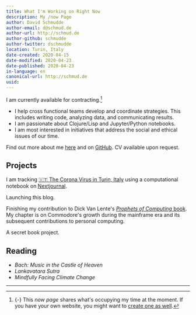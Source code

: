 ```yaml
---
title: What I'm Working on Right Now
description: My /now Page
author: David Schmudde
author-email: d@schmud.de
author-url: http://schmud.de
author-github: schmudde
author-twitter: dschmudde
location: Turin, Italy
date-created: 2020-04-15
date-modified: 2020-04-23
date-published: 2020-04-23
in-language: en
canonical-url: http://schmud.de
uuid:
---
```


I am currently available for contracting.[^now]

- I help cross functional teams develop and coordinate strategies. This includes writing code, analyzing data, and communicating results.
- I am passionate about Clojure/Lisp and Jupyter/Python notebooks.
- I am most interested in initiatives that address the social and ethical issues of our time.

Find out more about me [here](/pages/about.html) and on [GitHub](https://github.com/schmudde). CV available upon request.

## Projects

I am tracking [🇮🇹 The Corona Virus in Turin, Italy](https://nextjournal.com/schmudde/corona-in-italy) using a computational notebook on [Nextjournal](https://nextjournal.com/schmudde/corona-in-italy).

Launching this blog.

Finishing my contribution to Dick Van Lente's [*Prophets of Computing* book](https://sites.library.queensu.ca/transmissions/computers-and-futures/). My chapter is on Commodore's growth during the mainframe era and its subsequent contributions to personal computing.

A secret book project.

## Reading

- *Bach: Music in the Castle of Heaven*
- *Lankavatara Sutra*
- *Mindfully Facing Climate Change*

---

[^now]: {-} This *now page* shares what's occupying my time at the moment. If you have your own website, you might want to [create one as well](https://nownownow.com/about).
